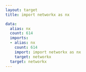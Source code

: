 ```yaml
---
layout: target
title: import networkx as nx

data:
  alias: nx
  count: 614
  imports:
  - alias: nx
    count: 614
    import: import networkx as nx
    target: networkx
  target: networkx
---
```

